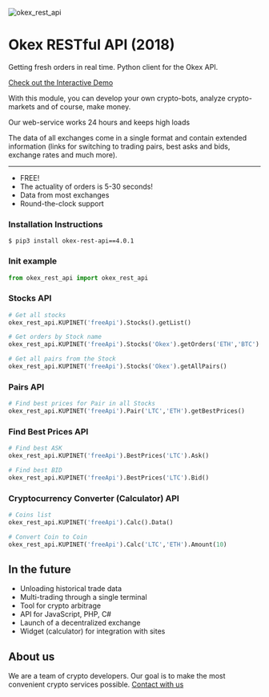 ![okex_rest_api](https://raw.github.com/bitcoinment/okex_rest_api/master/okex_rest_api.gif)

# Okex RESTful API (2018)

Getting fresh orders in real time. 
Python client for the Okex API.

[Check out the Interactive Demo](http://kupi.net/p/docs-api)

With this module, you can develop your own crypto-bots, analyze crypto-markets and of course, make money.

Our web-service works 24 hours and keeps high loads

The data of all exchanges come in a single format and contain extended information (links for switching to trading pairs, best asks and bids, exchange rates and much more).

---

- FREE!
- The actuality of orders is 5-30 seconds!
- Data from most exchanges
- Round-the-clock support


### Installation Instructions
    $ pip3 install okex-rest-api==4.0.1

### Init example
```python
from okex_rest_api import okex_rest_api
```

### Stocks API
```python
# Get all stocks
okex_rest_api.KUPINET('freeApi').Stocks().getList()

# Get orders by Stock name
okex_rest_api.KUPINET('freeApi').Stocks('Okex').getOrders('ETH','BTC')

# Get all pairs from the Stock
okex_rest_api.KUPINET('freeApi').Stocks('Okex').getAllPairs()
```
### Pairs API
```python
# Find best prices for Pair in all Stocks
okex_rest_api.KUPINET('freeApi').Pair('LTC','ETH').getBestPrices()
```
### Find Best Prices API
```python
# Find best ASK
okex_rest_api.KUPINET('freeApi').BestPrices('LTC').Ask()

# Find best BID
okex_rest_api.KUPINET('freeApi').BestPrices('LTC').Bid()
```
### Cryptocurrency Converter (Calculator) API
```python
# Coins list
okex_rest_api.KUPINET('freeApi').Calc().Data()

# Convert Coin to Coin
okex_rest_api.KUPINET('freeApi').Calc('LTC','ETH').Amount(10)
```

## In the future
- Unloading historical trade data
- Multi-trading through a single terminal
- Tool for crypto arbitrage
- API for JavaScript, PHP, C#
- Launch of a decentralized exchange
- Widget (calculator) for integration with sites


## About us
 We are a team of crypto developers. Our goal is to make the most convenient crypto services possible.
[Contact with us](http://kupi.net/p/support)